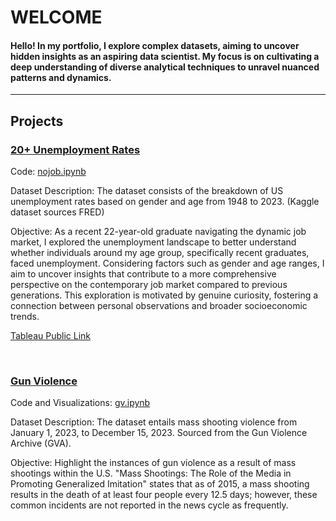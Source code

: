 # WELCOME

#### Hello! In my portfolio, I explore complex datasets, aiming to uncover hidden insights as an aspiring data scientist. My focus is on cultivating a deep understanding of diverse analytical techniques to unravel nuanced patterns and dynamics. 

---


## Projects

### [20+ Unemployment Rates](https://github.com/uuumama/PORTFOLIO/tree/main/Unemployment%20Rates)
Code: [nojob.ipynb](https://github.com/uuumama/PORTFOLIO/blob/main/Unemployment%20Rates/nojob.ipynb)

Dataset Description: The dataset consists of the breakdown of US unemployment rates based on gender and age from 1948 to 2023. (Kaggle dataset sources FRED)

Objective: As a recent 22-year-old graduate navigating the dynamic job market, I explored the unemployment landscape to better understand whether individuals around my age group, specifically recent graduates, faced unemployment. Considering factors such as gender and age ranges, I aim to uncover insights that contribute to a more comprehensive perspective on the contemporary job market compared to previous generations. This exploration is motivated by genuine curiosity, fostering a connection between personal observations and broader socioeconomic trends.

[Tableau Public Link](https://public.tableau.com/views/unemploymentrates_17021707273780/Dashboard1?:language=en-US&:display_count=n&:origin=viz_share_link)

<br>

### [Gun Violence](https://github.com/uuumama/PORTFOLIO/tree/main/Gun%20Violence)
Code and Visualizations: [gv.ipynb](https://github.com/uuumama/PORTFOLIO/blob/main/Gun%20Violence/gv.ipynb)

Dataset Description: The dataset entails mass shooting violence from January 1, 2023, to December 15, 2023. Sourced from the Gun Violence Archive (GVA).

Objective: Highlight the instances of gun violence as a result of mass shootings within the U.S. "Mass Shootings: The Role of the Media in Promoting Generalized Imitation" states that as of 2015, a mass shooting results in the death of at least four people every 12.5 days; however, these common incidents are not reported in the news cycle as frequently.
